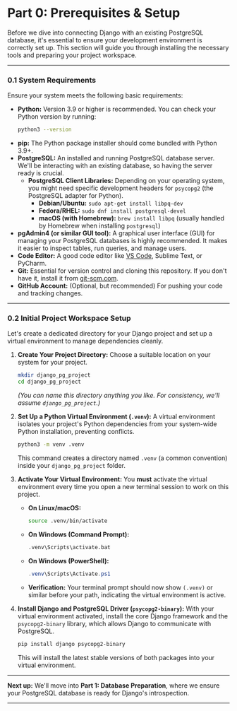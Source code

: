 # Part 0: Prerequisites & Setup

Before we dive into connecting Django with an existing PostgreSQL database, it's essential to ensure your development environment is correctly set up. This section will guide you through installing the necessary tools and preparing your project workspace.

-----

### 0.1 System Requirements

Ensure your system meets the following basic requirements:

  * **Python:** Version 3.9 or higher is recommended. You can check your Python version by running:
    ```bash
    python3 --version
    ```
  * **pip:** The Python package installer should come bundled with Python 3.9+.
  * **PostgreSQL:** An installed and running PostgreSQL database server. We'll be interacting with an existing database, so having the server ready is crucial.
      * **PostgreSQL Client Libraries:** Depending on your operating system, you might need specific development headers for `psycopg2` (the PostgreSQL adapter for Python).
          * **Debian/Ubuntu:** `sudo apt-get install libpq-dev`
          * **Fedora/RHEL:** `sudo dnf install postgresql-devel`
          * **macOS (with Homebrew):** `brew install libpq` (usually handled by Homebrew when installing `postgresql`)
  * **pgAdmin4 (or similar GUI tool):** A graphical user interface (GUI) for managing your PostgreSQL databases is highly recommended. It makes it easier to inspect tables, run queries, and manage users.
  * **Code Editor:** A good code editor like [VS Code](https://code.visualstudio.com/), Sublime Text, or PyCharm.
  * **Git:** Essential for version control and cloning this repository. If you don't have it, install it from [git-scm.com](https://git-scm.com/downloads).
  * **GitHub Account:** (Optional, but recommended) For pushing your code and tracking changes.

-----

### 0.2 Initial Project Workspace Setup

Let's create a dedicated directory for your Django project and set up a virtual environment to manage dependencies cleanly.

1.  **Create Your Project Directory:**
    Choose a suitable location on your system for your project.

    ```bash
    mkdir django_pg_project
    cd django_pg_project
    ```

    *(You can name this directory anything you like. For consistency, we'll assume `django_pg_project`.)*

2.  **Set Up a Python Virtual Environment (`.venv`):**
    A virtual environment isolates your project's Python dependencies from your system-wide Python installation, preventing conflicts.

    ```bash
    python3 -m venv .venv
    ```

    This command creates a directory named `.venv` (a common convention) inside your `django_pg_project` folder.

3.  **Activate Your Virtual Environment:**
    You **must** activate the virtual environment every time you open a new terminal session to work on this project.

      * **On Linux/macOS:**
        ```bash
        source .venv/bin/activate
        ```
      * **On Windows (Command Prompt):**
        ```cmd
        .venv\Scripts\activate.bat
        ```
      * **On Windows (PowerShell):**
        ```powershell
        .venv\Scripts\Activate.ps1
        ```
      * **Verification:** Your terminal prompt should now show `(.venv)` or similar before your path, indicating the virtual environment is active.

4.  **Install Django and PostgreSQL Driver (`psycopg2-binary`):**
    With your virtual environment activated, install the core Django framework and the `psycopg2-binary` library, which allows Django to communicate with PostgreSQL.

    ```bash
    pip install django psycopg2-binary
    ```

    This will install the latest stable versions of both packages into your virtual environment.

-----

**Next up:** We'll move into **Part 1: Database Preparation**, where we ensure your PostgreSQL database is ready for Django's introspection.

-----
